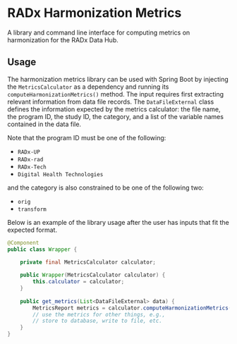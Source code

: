 # RADx Harmonization Metrics

A library and command line interface for computing metrics on harmonization for the RADx Data Hub.

## Usage

The harmonization metrics library can be used with Spring Boot by injecting the 
`MetricsCalculator` as a dependency and running its `computeHarmonizationMetrics()`
method.
The input requires first extracting relevant information from data file records.
The `DataFileExternal` class defines the information expected by the metrics
calculator: the file name, the program ID, the study ID, the category, and a
list of the variable names contained in the data file.

Note that the program ID must be one of the following:
- `RADx-UP`
- `RADx-rad`
- `RADx-Tech`
- `Digital Health Technologies`

and the category is also constrained to be one of the following two:
- `orig`
- `transform`

Below is an example of the library usage after the user has inputs that fit
the expected format.
```java
@Component
public class Wrapper {
    
    private final MetricsCalculator calculator;

    public Wrapper(MetricsCalculator calculator) {
        this.calculator = calculator;
    }
    
    public get_metrics(List<DataFileExternal> data) {
        MetricsReport metrics = calculator.computeHarmonizationMetrics(data);
        // use the metrics for other things, e.g., 
        // store to database, write to file, etc.
    }
}
```
